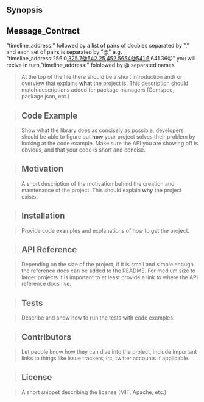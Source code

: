 ## Synopsis

## Message\_Contract

"timeline\_address:" followed by a list of pairs of doubles separated by "," and each set of pairs is separated by "@"
e.g. "timeline\_address:256.0,325.7@542.25,452.5654@541.6,641.36@"
you will recive in turn,"timeline\_address:" fololowed by @ separated names
> At the top of the file there should be a short introduction and/ or overview that explains **what** the project is. This description should match descriptions added for package managers (Gemspec, package.json, etc.)

> ## Code Example

> Show what the library does as concisely as possible, developers should be able to figure out **how** your project solves their problem by looking at the code example. Make sure the API you are showing off is obvious, and that your code is short and concise.

> ## Motivation

> A short description of the motivation behind the creation and maintenance of the project. This should explain **why** the project exists.

> ## Installation

> Provide code examples and explanations of how to get the project.

> ## API Reference

> Depending on the size of the project, if it is small and simple enough the reference docs can be added to the README. For medium size to larger projects it is important to at least provide a link to where the API reference docs live.

> ## Tests

> Describe and show how to run the tests with code examples.

> ## Contributors

> Let people know how they can dive into the project, include important links to things like issue trackers, irc, twitter accounts if applicable.

> ## License

> A short snippet describing the license (MIT, Apache, etc.)
